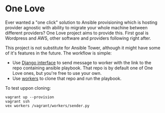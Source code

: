 One Love
========

Ever wanted a "one click" solution to Ansible provisioning which is hosting
provider agnostic with ability to migrate your whole machine between different
providers? One Love project aims to provide this. First goal is Wordpress and
AWS, other software and providers following right after.

This project is not substitute for Ansible Tower, although it might have some
of it's features in the future. The workflow is simple:

- Use [Django interface](https://github.com/one-love/web) to send message to worker with the link to the repo
containing ansible playbook. That repo is by default one of One Love ones, but
you're free to use your own.
- Use [workers](https://github.com/one-love/workers) to clone that repo and run the playbook.

To test uppon cloning:

    vagrant up --provision
    vagrant ssh
    vex workers /vagrant/workers/sender.py

